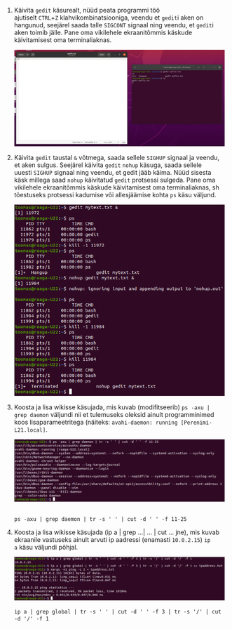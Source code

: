 1. Käivita `gedit` käsurealt, nüüd peata programmi töö ajutiselt `CTRL`+`Z` klahvikombinatsiooniga, veendu et `gedit`i aken on hangunud, seejärel saada talle `SIGCONT` signaal ning veendu, et `gedit`i aken toimib jälle. Pane oma vikilehele ekraanitõmmis käskude käivitamisest oma terminaliaknas.
   
   ![gedit ja sigcont](gedit-sigcont.png)

2. Käivita `gedit` taustal `&` võtmega, saada sellele `SIGHUP` signaal ja veendu, et aken sulgus. Seejärel käivita `gedit` `nohup` käsuga, saada sellele uuesti `SIGHUP` signaal ning veendu, et gedit jääb käima. Nüüd sisesta käsk millega saad `nohup` käivitatud `gedit` protsessi sulgeda. Pane oma vikilehele ekraanitõmmis käskude käivitamisest oma terminaliaknas, sh tõestuseks protsessi kadumise või allesjäämise kohta `ps` käsu väljund.
   
   ![gedit ja sighup](gedit-sighup.png)

3. Koosta ja lisa wikisse käsujada, mis kuvab (modifitseerib) `ps -axu | grep daemon` väljundi nii et tulemuseks oleksid ainult programminimed koos lisaparameetritega (näiteks: `avahi-daemon: running [Perenimi-L21.local]`.
   
   ![grep daemon](grep-daemon.png)
   
   ```
   
   ```
   
   ```
   ps -axu | grep daemon | tr -s ' ' | cut -d ' ' -f 11-25
   ```

4. Koosta ja lisa wikisse käsujada (ip a | grep ...| ... | cut ... jne), mis kuvab ekraanile vastuseks ainult arvuti ip aadressi (enamasti `10.0.2.15`) `ip a` käsu väljundi põhjal.
   
   ![grep ip](grep-ip.png)
   
   ```
   ip a | grep global | tr -s ' ' | cut -d ' ' -f 3 | tr -s '/' | cut -d '/' -f 1
   ```
